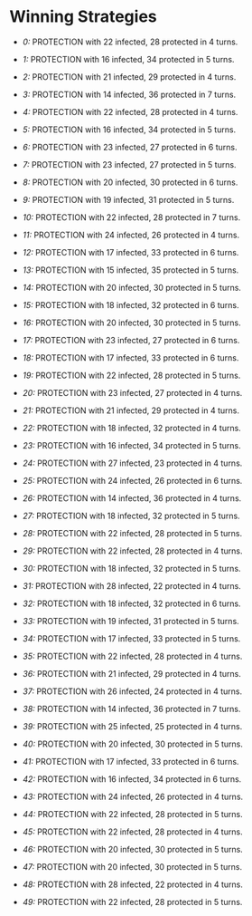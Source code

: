 # Winning Strategies

* _0:_ PROTECTION with 22 infected, 28 protected in 4 turns.


* _1:_ PROTECTION with 16 infected, 34 protected in 5 turns.


* _2:_ PROTECTION with 21 infected, 29 protected in 4 turns.


* _3:_ PROTECTION with 14 infected, 36 protected in 7 turns.


* _4:_ PROTECTION with 22 infected, 28 protected in 4 turns.


* _5:_ PROTECTION with 16 infected, 34 protected in 5 turns.


* _6:_ PROTECTION with 23 infected, 27 protected in 6 turns.


* _7:_ PROTECTION with 23 infected, 27 protected in 5 turns.


* _8:_ PROTECTION with 20 infected, 30 protected in 6 turns.


* _9:_ PROTECTION with 19 infected, 31 protected in 5 turns.


* _10:_ PROTECTION with 22 infected, 28 protected in 7 turns.


* _11:_ PROTECTION with 24 infected, 26 protected in 4 turns.


* _12:_ PROTECTION with 17 infected, 33 protected in 6 turns.


* _13:_ PROTECTION with 15 infected, 35 protected in 5 turns.


* _14:_ PROTECTION with 20 infected, 30 protected in 5 turns.


* _15:_ PROTECTION with 18 infected, 32 protected in 6 turns.


* _16:_ PROTECTION with 20 infected, 30 protected in 5 turns.


* _17:_ PROTECTION with 23 infected, 27 protected in 6 turns.


* _18:_ PROTECTION with 17 infected, 33 protected in 6 turns.


* _19:_ PROTECTION with 22 infected, 28 protected in 5 turns.


* _20:_ PROTECTION with 23 infected, 27 protected in 4 turns.


* _21:_ PROTECTION with 21 infected, 29 protected in 4 turns.


* _22:_ PROTECTION with 18 infected, 32 protected in 4 turns.


* _23:_ PROTECTION with 16 infected, 34 protected in 5 turns.


* _24:_ PROTECTION with 27 infected, 23 protected in 4 turns.


* _25:_ PROTECTION with 24 infected, 26 protected in 6 turns.


* _26:_ PROTECTION with 14 infected, 36 protected in 4 turns.


* _27:_ PROTECTION with 18 infected, 32 protected in 5 turns.


* _28:_ PROTECTION with 22 infected, 28 protected in 5 turns.


* _29:_ PROTECTION with 22 infected, 28 protected in 4 turns.


* _30:_ PROTECTION with 18 infected, 32 protected in 5 turns.


* _31:_ PROTECTION with 28 infected, 22 protected in 4 turns.


* _32:_ PROTECTION with 18 infected, 32 protected in 6 turns.


* _33:_ PROTECTION with 19 infected, 31 protected in 5 turns.


* _34:_ PROTECTION with 17 infected, 33 protected in 5 turns.


* _35:_ PROTECTION with 22 infected, 28 protected in 4 turns.


* _36:_ PROTECTION with 21 infected, 29 protected in 4 turns.


* _37:_ PROTECTION with 26 infected, 24 protected in 4 turns.


* _38:_ PROTECTION with 14 infected, 36 protected in 7 turns.


* _39:_ PROTECTION with 25 infected, 25 protected in 4 turns.


* _40:_ PROTECTION with 20 infected, 30 protected in 5 turns.


* _41:_ PROTECTION with 17 infected, 33 protected in 6 turns.


* _42:_ PROTECTION with 16 infected, 34 protected in 6 turns.


* _43:_ PROTECTION with 24 infected, 26 protected in 4 turns.


* _44:_ PROTECTION with 22 infected, 28 protected in 5 turns.


* _45:_ PROTECTION with 22 infected, 28 protected in 4 turns.


* _46:_ PROTECTION with 20 infected, 30 protected in 5 turns.


* _47:_ PROTECTION with 20 infected, 30 protected in 5 turns.


* _48:_ PROTECTION with 28 infected, 22 protected in 4 turns.


* _49:_ PROTECTION with 22 infected, 28 protected in 5 turns.


